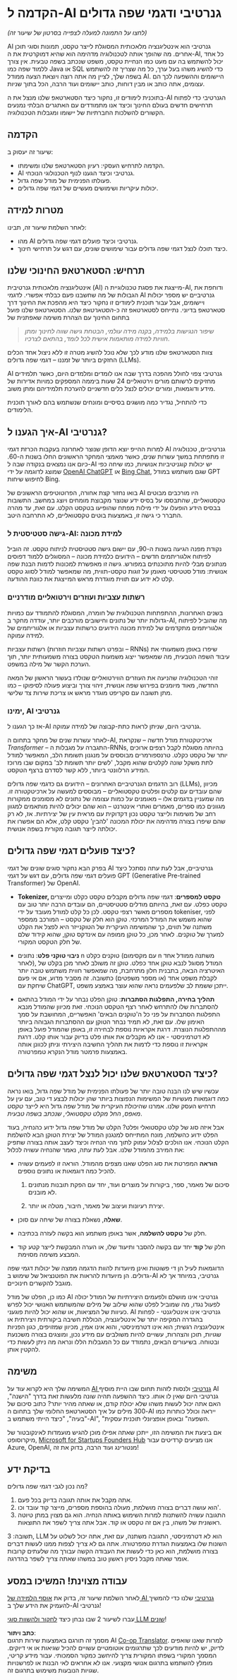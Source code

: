 <!--
CO_OP_TRANSLATOR_METADATA:
{
  "original_hash": "f53ba0fa49164f9323043f1c6b11f2b1",
  "translation_date": "2025-05-19T13:26:06+00:00",
  "source_file": "01-introduction-to-genai/README.md",
  "language_code": "he"
}
-->
# הקדמה ל-AI גנרטיבי ודגמי שפה גדולים

_(לחצו על התמונה למעלה לצפייה בסרטון של שיעור זה)_

AI גנרטיבי הוא אינטליגנציה מלאכותית המסוגלת לייצר טקסט, תמונות וסוגי תוכן אחרים. מה שהופך אותה לטכנולוגיה מדהימה הוא שהיא דמוקרטית את ה-AI, כל אחד יכול להשתמש בה עם מעט כמו הנחיית טקסט, משפט שנכתב בשפה טבעית. אין צורך ללמוד שפה כמו Java או SQL כדי להשיג משהו בעל ערך, כל מה שצריך זה להשתמש בשפה שלך, לציין מה אתה רוצה ויוצאת הצעה ממודל AI. היישומים וההשפעה לכך הם עצומים, אתה כותב או מבין דוחות, כותב יישומים ועוד הרבה, הכל בתוך שניות.

בתוכנית לימודים זו, נחקור כיצד הסטארטאפ שלנו מנצל את ה-AI הגנרטיבי כדי לפתוח תרחישים חדשים בעולם החינוך וכיצד אנו מתמודדים עם האתגרים הבלתי נמנעים הקשורים להשלכות החברתיות של יישומו ומגבלות הטכנולוגיה.

## הקדמה

שיעור זה יעסוק ב:

- הקדמה לתרחיש העסקי: רעיון הסטארטאפ שלנו ומשימתו.
- AI גנרטיבי וכיצד הגענו לנוף הטכנולוגי הנוכחי.
- פעולתו הפנימית של מודל שפה גדול.
- יכולות עיקריות ושימושים מעשיים של דגמי שפה גדולים.

## מטרות למידה

לאחר השלמת שיעור זה, תבינו:

- מהו AI גנרטיבי וכיצד פועלים דגמי שפה גדולים.
- כיצד תוכלו לנצל דגמי שפה גדולים עבור שימושים שונים, עם דגש על תרחישי חינוך.

## תרחיש: הסטארטאפ החינוכי שלנו

אינטליגנציה מלאכותית גנרטיבית (AI) מייצגת את פסגת טכנולוגיית ה-AI, ודוחפת את הגבולות של מה שחשבנו פעם כבלתי אפשרי. לדגמי AI גנרטיביים יש מספר יכולות ויישומים, אבל עבור תוכנית לימודים זו נחקור כיצד היא מהפכת את החינוך דרך סטארטאפ בדיוני. נתייחס לסטארטאפ זה כ-_הסטארטאפ שלנו_. הסטארטאפ שלנו פועל בתחום החינוך עם הצהרת משימה שאפתנית של

> _שיפור הנגישות בלמידה, בקנה מידה עולמי, הבטחת גישה שווה לחינוך ומתן חוויות למידה מותאמות אישית לכל לומד, בהתאם לצרכיו_.

צוות הסטארטאפ שלנו מודע לכך שלא נוכל להשיג מטרה זו ללא ניצול אחד הכלים החזקים ביותר של זמננו – דגמי שפה גדולים (LLMs).

AI גנרטיבי צפוי לחולל מהפכה בדרך שבה אנו לומדים ומלמדים היום, כאשר תלמידים מחזיקים לרשותם מורים וירטואליים 24 שעות ביממה המספקים כמויות אדירות של מידע ודוגמאות, ומורים יכולים לנצל כלים חדשניים להערכת תלמידיהם ומתן משוב.

כדי להתחיל, נגדיר כמה מושגים בסיסיים ומונחים שנשתמש בהם לאורך תוכנית הלימודים.

## איך הגענו ל-AI גנרטיבי?

למרות ההייפ יוצא הדופן שנוצר לאחרונה בעקבות הכרזת דגמי AI גנרטיביים, טכנולוגיה זו מתפתחת במשך עשרות שנים, כאשר מאמצי המחקר הראשונים החלו בשנות ה-60. כיום אנו נמצאים בנקודה שבה ל-AI יש יכולות קוגניטיביות אנושיות, כמו שיחה כפי שמוצג לדוגמה על ידי [OpenAI ChatGPT](https://openai.com/chatgpt) או [Bing Chat](https://www.microsoft.com/edge/features/bing-chat?WT.mc_id=academic-105485-koreyst), שגם משתמש במודל GPT לחיפוש שיחות Bing.

בואו נחזור קצת אחורה, הפרוטוטיפים הראשונים של AI היו מורכבים מבוטים טקסטואליים, שהתבססו על בסיס ידע שנוצר מקבוצת מומחים ויוצג במחשב. התשובות בבסיס הידע הופעלו על ידי מילות מפתח שהופיעו בטקסט הקלט. עם זאת, עד מהרה התברר כי גישה זו, באמצעות בוטים טקסטואליים, לא התרחבה היטב.

### גישה סטטיסטית ל-AI: למידת מכונה

נקודת מפנה הגיעה בשנות ה-90, עם יישום גישה סטטיסטית לניתוח טקסט. זה הוביל לפיתוח אלגוריתמים חדשים – הידועים כלמידת מכונה – המסוגלים ללמוד דפוסים מנתונים מבלי להיות מתוכנתים במפורש. גישה זו מאפשרת למכונות לדמות הבנת שפה אנושית: מודל סטטיסטי מאומן על זוגות טקסט-תווית, מה שמאפשר למודל לסווג טקסט קלט לא ידוע עם תווית מוגדרת מראש המייצגת את כוונת ההודעה.

### רשתות עצביות ועוזרים וירטואליים מודרניים

בשנים האחרונות, ההתפתחות הטכנולוגית של חומרה, המסוגלת להתמודד עם כמויות גדולות יותר של נתונים וחישובים מורכבים יותר, עודדה מחקר ב-AI, מה שהוביל לפיתוח אלגוריתמים מתקדמים של למידת מכונה הידועים כרשתות עצביות או אלגוריתמים של למידה עמוקה.

רשתות עצביות (ובפרט רשתות עצביות חוזרות – RNNs) שיפרו באופן משמעותי את עיבוד השפה הטבעית, מה שמאפשר ייצוג משמעות הטקסט בצורה משמעותית יותר, תוך הערכת הקשר של מילה במשפט.

זוהי הטכנולוגיה שהניעה את העוזרים הווירטואליים שנולדו בעשור הראשון של המאה החדשה, מאוד מיומנים בפירוש שפה אנושית, זיהוי צורך וביצוע פעולה לסיפוקו – כמו מתן תשובה עם סקריפט מוגדר מראש או צריכת שירות צד שלישי.

### ימינו, AI גנרטיבי

אז כך הגענו ל-AI גנרטיבי היום, שניתן לראות כתת-קבוצה של למידה עמוקה.

לאחר עשרות שנים של מחקר בתחום ה-AI, ארכיטקטורת מודל חדשה – שנקראת _Transformer_ – התגברה על מגבלות ה-RNNs, בהיותה מסוגלת לקבל רצפים ארוכים יותר של טקסט כקלט. טרנספורמרים מבוססים על מנגנון תשומת הלב, המאפשר למודל לתת משקל שונה לקלטים שהוא מקבל, 'לשים יותר תשומת לב' במקום שבו מרוכז המידע הרלוונטי ביותר, ללא קשר לסדרם ברצף הטקסט.

רוב הדגמים הגנרטיביים האחרונים – הידועים גם כדגמי שפה גדולים (LLMs), מכיוון שהם עובדים עם קלטים ופלטים טקסטואליים – מבוססים למעשה על ארכיטקטורה זו. מה שמעניין בדגמים אלו – מאומנים על כמות עצומה של נתונים לא מסומנים ממקורות מגוונים כמו ספרים, מאמרים ואתרי אינטרנט – הוא שהם יכולים להיות מותאמים למגוון רחב של משימות ולייצר טקסט נכון דקדוקית עם מראית עין של יצירתיות. אז, לא רק שהם שיפרו בצורה מדהימה את יכולת המכונה 'להבין' טקסט קלט, אלא הם אפשרו את יכולתה לייצר תגובה מקורית בשפה אנושית.

## כיצד פועלים דגמי שפה גדולים?

בפרק הבא נחקור סוגים שונים של דגמי AI גנרטיביים, אבל לעת עתה נסתכל כיצד פועלים דגמי שפה גדולים, עם דגש על דגמי GPT (Generative Pre-trained Transformer) של OpenAI.

- **Tokenizer, טקסט למספרים**: דגמי שפה גדולים מקבלים טקסט כקלט ומייצרים טקסט כפלט. עם זאת, בהיותם מודלים סטטיסטיים, הם עובדים הרבה יותר טוב עם מספרים מאשר רצפי טקסט. לכן כל קלט למודל מעובד על ידי tokeniser, לפני שהוא משמש את המודל המרכזי. טוקן הוא חלק של טקסט – המורכב ממספר משתנה של תווים, כך שהמשימה העיקרית של הטוקנייזר היא לפצל את הקלט למערך של טוקנים. לאחר מכן, כל טוקן ממופה עם אינדקס טוקן, שהוא קידוד שלם של חלק הטקסט המקורי.

- **ניבוי טוקני פלט**: נתונים n טוקנים כקלט (עם מקסימום n משתנה ממודל אחד לאחר), המודל מסוגל לנבא טוקן אחד כפלט. טוקן זה משולב לאחר מכן בקלט של האיטרציה הבאה, בתבנית חלון מתרחבת, מה שמאפשר חווית משתמש טובה יותר לקבלת משפט אחד (או מספר משפטים) כתשובה. זה מסביר מדוע, אם אי פעם שיחקת עם ChatGPT, ייתכן ששמת לב שלפעמים נראה שהוא עוצר באמצע משפט.

- **תהליך בחירה, התפלגות הסתברות**: טוקן הפלט נבחר על ידי המודל בהתאם להסתברות שלו להתרחש לאחר רצף הטקסט הנוכחי. זאת מכיוון שהמודל מנבא התפלגות הסתברות על פני כל ה'טוקנים הבאים' האפשריים, המחושבת על סמך האימון שלו. עם זאת, לא תמיד נבחר הטוקן עם ההסתברות הגבוהה ביותר מההתפלגות הנוצרת. דרגת אקראיות נוספת לבחירה זו, באופן שהמודל פועל באופן לא דטרמיניסטי - אנו לא מקבלים את אותו פלט בדיוק עבור אותו קלט. דרגת אקראיות זו נוספת כדי לדמות את תהליך החשיבה היצירתי וניתן לכוונן אותה באמצעות פרמטר מודל הנקרא טמפרטורה.

## כיצד הסטארטאפ שלנו יכול לנצל דגמי שפה גדולים?

עכשיו שיש לנו הבנה טובה יותר של פעולתו הפנימית של מודל שפה גדול, בואו נראה כמה דוגמאות מעשיות של המשימות הנפוצות ביותר שהן יכולות לבצע די טוב, עם עין על תרחיש העסק שלנו.
אמרנו שהיכולת העיקרית של מודל שפה גדול היא _לייצר טקסט מאפס, החל מקלט טקסטואלי, שנכתב בשפה טבעית_.

אבל איזה סוג של קלט טקסטואלי ופלט?
הקלט של מודל שפה גדול ידוע כהנחיה, בעוד הפלט ידוע כהשלמה, מונח המתייחס למנגנון המודל של יצירת הטוקן הבא להשלמת הקלט הנוכחי. אנו הולכים לצלול עמוק לתוך מהי הנחיה וכיצד לעצב אותה בצורה שתפיק את המירב מהמודל שלנו. אבל לעת עתה, נאמר שהנחיה עשויה לכלול:

- **הוראה** המפרטת את סוג הפלט שאנו מצפים מהמודל. הוראה זו לפעמים עשויה להכיל כמה דוגמאות או נתונים נוספים.

  1. סיכום של מאמר, ספר, ביקורות על מוצרים ועוד, יחד עם הפקת תובנות מנתונים לא מובנים.

  2. יצירת רעיונות ועיצוב של מאמר, חיבור, מטלה או יותר.

- **שאלה**, נשאלת בצורה של שיחה עם סוכן.

- חלק של **טקסט להשלמה**, אשר באופן משתמע הוא בקשה לעזרה בכתיבה.

- חלק של **קוד** יחד עם בקשה להסבר ותיעוד שלו, או הערה המבקשת לייצר קטע קוד המבצע משימה מסוימת.

הדוגמאות לעיל הן די פשוטות ואינן מיועדות להוות הדגמה ממצה של יכולות דגמי שפה גדולים. הן מיועדות להראות את הפוטנציאל של שימוש ב-AI גנרטיבי, במיוחד אך לא מוגבל להקשרים חינוכיים.

כמו כן, הפלט של מודל AI גנרטיבי אינו מושלם ולפעמים היצירתיות של המודל יכולה לפעול נגדו, מה שמוביל לפלט שהוא שילוב של מילים שהמשתמש האנושי יכול לפרש כעיוות של המציאות, או שהוא יכול להיות פוגעני. AI גנרטיבי אינו אינטליגנטי - לפחות בהגדרה המקיפה יותר של אינטליגנציה, הכוללת חשיבה ביקורתית ויצירתית או אינטליגנציה רגשית; הוא אינו דטרמיניסטי, והוא אינו אמין, מכיוון שמזויפים, כגון הפניות שגויות, תוכן והצהרות, עשויים להיות משולבים עם מידע נכון, ומוצגים בצורה משכנעת ובטוחה. בשיעורים הבאים, נתמודד עם כל המגבלות הללו ונראה מה ניתן לעשות כדי להקטין אותן.

## משימה

המשימה שלך היא לקרוא עוד על [AI גנרטיבי](https://en.wikipedia.org/wiki/Generative_artificial_intelligence?WT.mc_id=academic-105485-koreyst) ולנסות לזהות תחום שבו היית מוסיף AI גנרטיבי היום שאין לו אותו. כיצד ההשפעה תהיה שונה מלעשות זאת בדרך "הישנה", האם אתה יכול לעשות משהו שלא יכולת קודם, או שאתה מהיר יותר? כתוב סיכום של 300 מילים על איך הסטארטאפ החלומי שלך בתחום ה-AI ייראה וכולל כותרות כמו "בעיה", "כיצד הייתי משתמש ב-AI", "השפעה" ובאופן אופציונלי תוכנית עסקית.

אם ביצעת את המשימה הזו, ייתכן שאתה אפילו מוכן להגיש מועמדות לאינקובטור של מיקרוסופט, [Microsoft for Startups Founders Hub](https://www.microsoft.com/startups?WT.mc_id=academic-105485-koreyst) אנו מציעים קרדיטים עבור Azure, OpenAI, מנטורינג ועוד הרבה, בדוק את זה!

## בדיקת ידע

מה נכון לגבי דגמי שפה גדולים?

1. אתה מקבל את אותה תגובה בדיוק בכל פעם.
2. הוא עושה דברים בצורה מושלמת, מעולה בהוספת מספרים, מייצר קוד עובד וכו'.
3. התגובה עשויה להשתנות למרות השימוש באותה הנחיה. הוא גם מצוין במתן טיוטה ראשונית של משהו, בין אם זה טקסט או קוד. אבל אתה צריך לשפר את התוצאות.

תשובה: 3, LLM הוא לא דטרמיניסטי, התגובה משתנה, עם זאת, אתה יכול לשלוט על השונות שלו באמצעות הגדרת טמפרטורה. אתה גם לא צריך לצפות ממנו לעשות דברים בצורה מושלמת, הוא כאן כדי לעשות את העבודה הקשה עבורך מה שלעתים קרובות אומר שאתה מקבל ניסיון ראשון טוב במשהו שאתה צריך לשפר בהדרגה.

## עבודה מצוינת! המשיכו במסע

לאחר השלמת שיעור זה, בדוק את [אוסף הלמידה של AI גנרטיבי](https://aka.ms/genai-collection?WT.mc_id=academic-105485-koreyst) שלנו כדי להמשיך להעמיק את הידע שלך ב-AI גנרטיבי!

עברו לשיעור 2 שבו נבחן כיצד [לחקור ולהשוות סוגי LLM שונים](../02-exploring-and-comparing-different-llms/README.md?WT.mc_id=academic-105485-koreyst)!

**כתב ויתור**:  
מסמך זה תורגם באמצעות שירות תרגום AI [Co-op Translator](https://github.com/Azure/co-op-translator). למרות שאנו שואפים לדיוק, יש להיות מודעים לכך שתרגומים אוטומטיים עשויים להכיל שגיאות או אי דיוקים. המסמך המקורי בשפתו המקורית צריך להיחשב כמקור הסמכותי. עבור מידע קריטי, מומלץ להשתמש בתרגום אנושי מקצועי. אנו לא אחראים לאי הבנות או לפרשנויות שגויות הנובעות משימוש בתרגום זה.